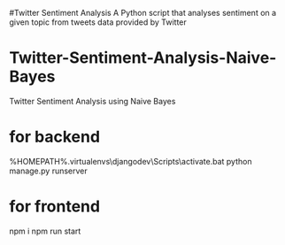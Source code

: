 #Twitter Sentiment Analysis
A Python script that analyses sentiment on a given topic from tweets data provided by Twitter
# Twitter-Sentiment-Analysis-Naive-Bayes
Twitter Sentiment Analysis using Naive Bayes
# for backend
%HOMEPATH%\.virtualenvs\djangodev\Scripts\activate.bat
python manage.py runserver
# for frontend
npm i
npm run start
